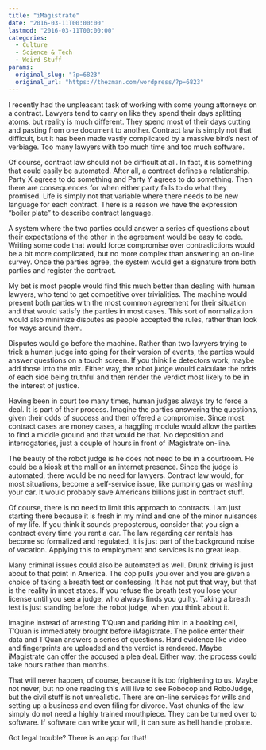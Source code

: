 ```yaml
---
title: "iMagistrate"
date: "2016-03-11T00:00:00"
lastmod: "2016-03-11T00:00:00"
categories:
  - Culture
  - Science & Tech
  - Weird Stuff
params:
  original_slug: "?p=6823"
  original_url: "https://thezman.com/wordpress/?p=6823"
---
```


I recently had the unpleasant task of working with some young attorneys
on a contract. Lawyers tend to carry on like they spend their days
splitting atoms, but reality is much different. They spend most of their
days cutting and pasting from one document to another. Contract law is
simply not that difficult, but it has been made vastly complicated by a
massive bird’s nest of verbiage. Too many lawyers with too much time and
too much software.

Of course, contract law should not be difficult at all. In fact, it is
something that could easily be automated. After all, a contract defines
a relationship. Party X agrees to do something and Party Y agrees to do
something. Then there are consequences for when either party fails to do
what they promised. Life is simply not that variable where there needs
to be new language for each contract. There is a reason we have the
expression “boiler plate” to describe contract language.

A system where the two parties could answer a series of questions about
their expectations of the other in the agreement would be easy to code.
Writing some code that would force compromise over contradictions would
be a bit more complicated, but no more complex than answering an on-line
survey. Once the parties agree, the system would get a signature from
both parties and register the contract.

My bet is most people would find this much better than dealing with
human lawyers, who tend to get competitive over trivialities. The
machine would present both parties with the most common agreement for
their situation and that would satisfy the parties in most cases. This
sort of normalization would also minimize disputes as people accepted
the rules, rather than look for ways around them.

Disputes would go before the machine. Rather than two lawyers trying to
trick a human judge into going for their version of events, the parties
would answer questions on a touch screen. If you think lie detectors
work, maybe add those into the mix. Either way, the robot judge would
calculate the odds of each side being truthful and then render the
verdict most likely to be in the interest of justice.

Having been in court too many times, human judges always try to force a
deal. It is part of their process. Imagine the parties answering the
questions, given their odds of success and then offered a compromise.
Since most contract cases are money cases, a haggling module would allow
the parties to find a middle ground and that would be that. No
deposition and interrogatories, just a couple of hours in front of
iMagistrate on-line.

The beauty of the robot judge is he does not need to be in a courtroom.
He could be a kiosk at the mall or an internet presence. Since the judge
is automated, there would be no need for lawyers. Contract law would,
for most situations, become a self-service issue, like pumping gas or
washing your car. It would probably save Americans billions just in
contract stuff.

Of course, there is no need to limit this approach to contracts. I am
just starting there because it is fresh in my mind and one of the minor
nuisances of my life. If you think it sounds preposterous, consider that
you sign a contract every time you rent a car. The law regarding car
rentals has become so formalized and regulated, it is just part of the
background noise of vacation. Applying this to employment and services
is no great leap.

Many criminal issues could also be automated as well. Drunk driving is
just about to that point in America. The cop pulls you over and you are
given a choice of taking a breath test or confessing. It has not put
that way, but that is the reality in most states. If you refuse the
breath test you lose your license until you see a judge, who always
finds you guilty. Taking a breath test is just standing before the robot
judge, when you think about it.

Imagine instead of arresting T’Quan and parking him in a booking cell,
T’Quan is immediately brought before iMagistrate. The police enter their
data and T’Quan answers a series of questions. Hard evidence like video
and fingerprints are uploaded and the verdict is rendered. Maybe
iMagistrate can offer the accused a plea deal. Either way, the process
could take hours rather than months.

That will never happen, of course, because it is too frightening to us.
Maybe not never, but no one reading this will live to see Robocop and
RoboJudge, but the civil stuff is not unrealistic. There are on-line
services for wills and setting up a business and even filing for
divorce. Vast chunks of the law simply do not need a highly trained
mouthpiece. They can be turned over to software. If software can write
your will, it can sure as hell handle probate.

Got legal trouble? There is an app for that!

